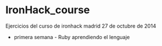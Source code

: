 IronHack_course
===============

Ejercicios del curso de ironhack madrid 27 de octubre de 2014

- primera semana - Ruby aprendiendo el lenguaje
